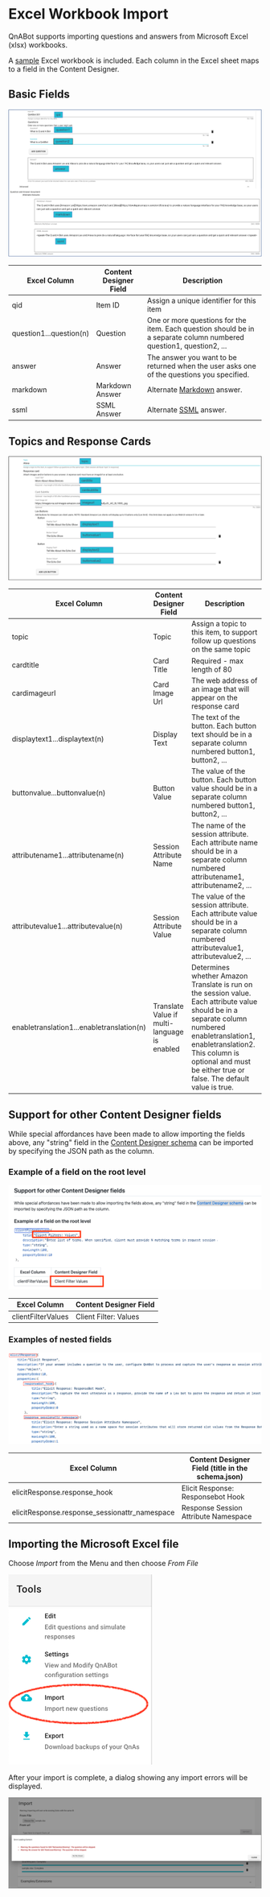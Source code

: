 # Excel Workbook Import

QnABot supports importing questions and answers from Microsoft Excel (xlsx) workbooks.

A [sample](./sample.xlsx) Excel workbook is included. Each column in the Excel sheet maps to a field in the Content Designer.

## Basic Fields

![Designer Part 1](./images/DesignerMapping1.png)

Excel Column | Content Designer Field| Description
---------|----------|---------
 qid | Item ID | Assign a unique identifier for this item
 question1...question(n) | Question | One or more questions for the item. Each question should be in a separate column numbered question1, question2, ...
 answer | Answer | The answer you want to be returned when the user asks one of the questions you specified.
 markdown | Markdown Answer | Alternate [Markdown](https://guides.github.com/features/mastering-markdown/) answer.
 ssml | SSML Answer | Alternate [SSML](https://developer.amazon.com/en-US/docs/alexa/custom-skills/speech-synthesis-markup-language-ssml-reference.html) answer.

## Topics and Response Cards

![Designer Part 2](./images/DesignerMapping2.png)

Excel Column | Content Designer Field| Description
---------|----------|---------
 topic | Topic| Assign a topic to this item, to support follow up questions on the same topic
 cardtitle | Card Title | Required - max length of 80
 cardimageurl | Card Image Url | The web address of an image that will appear on the response card
 displaytext1...displaytext(n) | Display Text | The text of the button. Each button text should be in a separate column numbered button1, button2, ...
 buttonvalue...buttonvalue(n) | Button Value| The value of the button. Each button value should be in a separate column numbered button1, button2, ...
 attributename1...attributename(n) | Session Attribute Name | The name of the session attribute. Each attribute name should be in a separate column numbered attributename1, attributename2, ...
 attributevalue1...attributevalue(n) | Session Attribute Value | The value of the session attribute. Each attribute value should be in a separate column numbered attributevalue1, attributevalue2, ...
 enabletranslation1...enabletranslation(n) | Translate Value if multi-language is enabled | Determines whether Amazon Translate is run on the session value. Each attribute value should be in a separate column numbered enabletranslation1, enabletranslation2.  This column is optional and must be either true or false.  The default value is true.

## Support for other Content Designer fields

While special affordances have been made to allow importing the fields above, any "string" field in the [Content Designer schema](../../lambda/schema/qna.js)
can be imported by specifying the JSON path as the column.  

### Example of a field on the root level

![Schema snippet](./images/schema2.png)

Excel Column | Content Designer Field
-------------|-----------------------
clientFilterValues | Client Filter: Values


### Examples of nested fields

![Schema snippet](./images/schema.png)

Excel Column | Content Designer Field (title in the schema.json) 
-------------|------------------------
elicitResponse.response_hook | Elicit Response: Responsebot Hook
elicitResponse.response_sessionattr_namespace |  Response Session Attribute Namespace

## Importing the Microsoft Excel file

Choose *Import* from the Menu and then choose *From File*

![Import](./images/import.png)

After your import is complete, a dialog showing any import errors will be displayed.

![Import](./images/afterimport.png)
